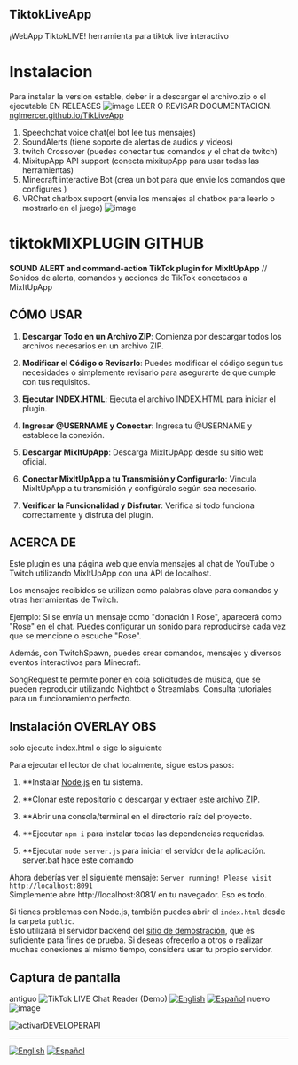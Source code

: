 ## TiktokLiveApp
¡WebApp TiktokLIVE! herramienta para tiktok live interactivo
# Instalacion
Para instalar la version estable, deber ir a descargar el archivo.zip o el ejecutable EN RELEASES
![image](https://github.com/nglmercer/Tiktok-twitch-tts-mixitup-v2/assets/128845117/e9a72c41-75f9-4c3e-b859-0be289159720)
LEER O REVISAR DOCUMENTACION.
[nglmercer.github.io/TikLiveApp](https://nglmercer.github.io/TikLiveApp/)
1. Speechchat voice chat(el bot lee tus mensajes)
2. SoundAlerts (tiene soporte de alertas de audios y videos)
3. twitch Crossover (puedes conectar tus comandos y el chat de twitch)
4. MixitupApp API support (conecta mixitupApp para usar todas las herramientas)
5. Minecraft interactive Bot (crea un bot para que envie los comandos que configures )
6. VRChat chatbox support (envia los mensajes al chatbox para leerlo o mostrarlo en el juego)
![image](https://github.com/nglmercer/Tiktok-twitch-tts-mixitup-v2/assets/128845117/135e09ff-5177-4087-a8c9-3f630a2a098e)


# tiktokMIXPLUGIN GITHUB 

**SOUND ALERT and command-action TikTok plugin for MixItUpApp** // Sonidos de alerta, comandos y acciones de TikTok conectados a MixItUpApp

## CÓMO USAR

1. **Descargar Todo en un Archivo ZIP**: Comienza por descargar todos los archivos necesarios en un archivo ZIP.

2. **Modificar el Código o Revisarlo**: Puedes modificar el código según tus necesidades o simplemente revisarlo para asegurarte de que cumple con tus requisitos.

3. **Ejecutar INDEX.HTML**: Ejecuta el archivo INDEX.HTML para iniciar el plugin.

4. **Ingresar @USERNAME y Conectar**: Ingresa tu @USERNAME y establece la conexión.

5. **Descargar MixItUpApp**: Descarga MixItUpApp desde su sitio web oficial.

6. **Conectar MixItUpApp a tu Transmisión y Configurarlo**: Vincula MixItUpApp a tu transmisión y configúralo según sea necesario.

7. **Verificar la Funcionalidad y Disfrutar**: Verifica si todo funciona correctamente y disfruta del plugin.

## ACERCA DE

Este plugin es una página web que envía mensajes al chat de YouTube o Twitch utilizando MixItUpApp con una API de localhost.

Los mensajes recibidos se utilizan como palabras clave para comandos y otras herramientas de Twitch.

Ejemplo: Si se envía un mensaje como "donación 1 Rose", aparecerá como "Rose" en el chat. Puedes configurar un sonido para reproducirse cada vez que se mencione o escuche "Rose".

Además, con TwitchSpawn, puedes crear comandos, mensajes y diversos eventos interactivos para Minecraft.

SongRequest te permite poner en cola solicitudes de música, que se pueden reproducir utilizando Nightbot o Streamlabs. Consulta tutoriales para un funcionamiento perfecto.

## Instalación OVERLAY OBS
solo ejecute index.html o sige lo siguiente 

Para ejecutar el lector de chat localmente, sigue estos pasos:

1. **Instalar [Node.js](https://nodejs.org/) en tu sistema.

2. **Clonar este repositorio o descargar y extraer [este archivo ZIP](https://github.com/zerodytrash/TikTok-Chat-Reader/archive/refs/heads/main.zip).

3. **Abrir una consola/terminal en el directorio raíz del proyecto.

4. **Ejecutar `npm i` para instalar todas las dependencias requeridas.

5. **Ejecutar `node server.js` para iniciar el servidor de la aplicación. server.bat hace este comando 

Ahora deberías ver el siguiente mensaje: `Server running! Please visit http://localhost:8091`<br>
Simplemente abre http://localhost:8081/ en tu navegador. Eso es todo.

Si tienes problemas con Node.js, también puedes abrir el `index.html` desde la carpeta `public`.<br>
Esto utilizará el servidor backend del [sitio de demostración](https://tiktok-chat-reader.zerody.one/), que es suficiente para fines de prueba. Si deseas ofrecerlo a otros o realizar muchas conexiones al mismo tiempo, considera usar tu propio servidor.

## Captura de pantalla
antiguo
![TikTok LIVE Chat Reader (Demo)](https://user-images.githubusercontent.com/59258980/153956504-c585b14b-a50e-43f0-a994-64adcaface2e.png)
[![English](https://img.shields.io/badge/English--blue.svg)](READMEEN.md) [![Español](https://img.shields.io/badge/Español--red.svg)](README.md)
nuevo 
![image](https://github.com/nglmercer/Tiktok-twitch-tts-mixitup-v2/assets/128845117/135e09ff-5177-4087-a8c9-3f630a2a098e)

![activarDEVELOPERAPI](https://github.com/nglmercer/Tiktok-twitch-tts-mixitup-v2/assets/128845117/e94c8465-1433-4fc4-8245-52cb9a7fa66a)

---

[![English](https://img.shields.io/badge/English--blue.svg)](README_EN.md)  [![Español](https://img.shields.io/badge/Español--red.svg)](README.md)


